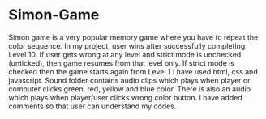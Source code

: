 # Simon-Game
Simon game is a very popular memory game where you have to repeat the color sequence. In my project, user wins after successfully completing Level 10.
If user gets wrong at any level and strict mode is unchecked (unticked), then game resumes from that level only.
If strict mode is checked then the game starts again from Level 1
I have used html, css and javascript. Sound folder contains audio clips which plays when player or computer clicks green, red, yellow and blue color.
There is also an audio which plays when player/user clicks wrong color button.
I have added comments so that user can understand my codes.
